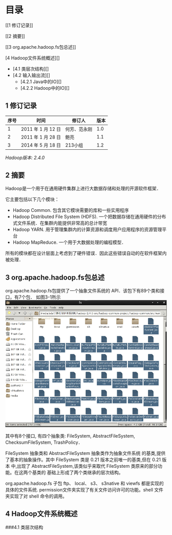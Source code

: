 目录
=======

[[1 修订记录]]

[[2 摘要]]

[[3 org.apache.hadoop.fs包总述]]

[4 Hadoop文件系统概述][]
* [4.1 类层次结构][]
* [4.2 输入输出流][]
    * [4.2.1 Java中的IO][]
    * [4.2.2 Hadoop中的IO][]

1 修订记录
----------
序号 |        时间        | 修订人       | 版本
---- | ------------------ | ------------ | ----
1    | 2011 年 1 月 12 日 | 何芳、范永刚 | 1.0
2    | 2011 年 1 月 28 日 | 鲍亮         | 1.1
3    | 2014 年 5 月 18 日 | 213小组      | 1.2

*Hadoop版本: 2.4.0*

2 摘要
------
Hadoop是一个用于在通用硬件集群上进行大数据存储和处理的开源软件框架．

它主要包括以下几个模块：
* Hadoop Common. 包含其它模块需要的库和一些实用程序
* Hadoop Distributed File System (HDFS). 一个把数据存储在通用硬件的分布
式文件系统．在集群内能提供非常高的总计带宽
* Hadoop YARN. 用于管理集群内的计算资源和调度用户应用程序的资源管理平台
* Hadoop MapReduce. 一个用于大数据处理的编程模型．

所有的模块都在设计层面上考虑到了硬件错误．因此这些错误自动的在软件框架内被处理．

3 org.apache.hadoop.fs包总述
-----------------------------
org.apache.hadoop.fs包提供了一个抽象文件系统的 API．该包下有89个类和接口，有7个包．
如图3-1所示
![img][3-1.jpg]

其中有8个接口, 有四个抽象类: FileSystem, AbstractFileSystem, ChecksumFileSystem, TrashPolicy．

FileSystem 抽象类和 AbstractFileSystem 抽象类作为抽象文件系统
的基类,提供了基本的抽象操作。其中 FileSystem 类是 0.21 版本之前唯一的基类,但在 0.21 版本
中,出现了 AbstractFileSystem,该类似乎来取代 FileSystem 类原来的部分功能。在这两个基类的
基础上形成了两个类继承的层次结构。

org.apache.hadoop.fs 子包 ftp、 local、 s3、 s3native 和 viewfs 都是实现的具体的文件系统.
permission文件夹实现了有关文件访问许可的功能。shell 文件夹实现了对 shell 命令的调用。

4 Hadoop文件系统概述
-------------------
###4.1 类层次结构



  [3-1.jpg]: ./images/3-1.jpg
